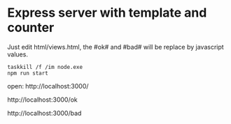 # Express server with template and counter

Just edit html/views.html, the #ok# and #bad# will be replace by javascript values.

```
taskkill /f /im node.exe
npm run start
```

open:
http://localhost:3000/

http://localhost:3000/ok

http://localhost:3000/bad
